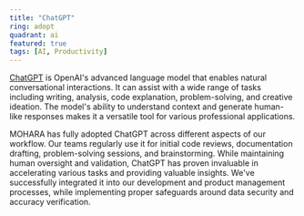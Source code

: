 ```yaml
---
title: "ChatGPT"
ring: adopt
quadrant: ai
featured: true
tags: [AI, Productivity]
---
```


[ChatGPT](https://chat.openai.com) is OpenAI's advanced language model that enables natural conversational interactions. It can assist with a wide range of tasks including writing, analysis, code explanation, problem-solving, and creative ideation. The model's ability to understand context and generate human-like responses makes it a versatile tool for various professional applications.

MOHARA has fully adopted ChatGPT across different aspects of our workflow. Our teams regularly use it for initial code reviews, documentation drafting, problem-solving sessions, and brainstorming. While maintaining human oversight and validation, ChatGPT has proven invaluable in accelerating various tasks and providing valuable insights. We've successfully integrated it into our development and product management processes, while implementing proper safeguards around data security and accuracy verification.
